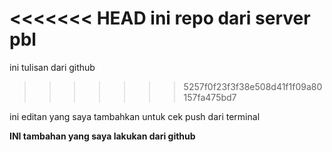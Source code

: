 <<<<<<< HEAD
ini repo dari server pbl
=======
ini tulisan dari github
>>>>>>> 5257f0f23f3f38e508d41f1f09a80157fa475bd7

ini editan yang saya tambahkan untuk cek push dari terminal

**INI tambahan yang saya lakukan dari github**
